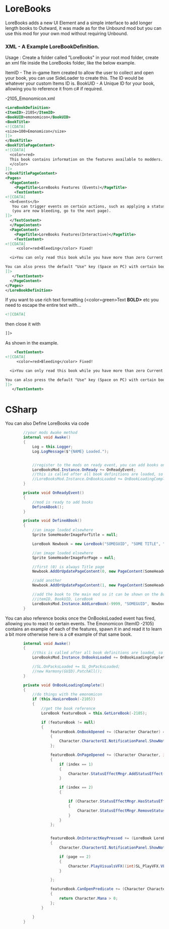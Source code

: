 # LoreBooks
LoreBooks adds a new UI Element and a simple interface to add longer length books to Outward, it was made as for the Unbound mod but you can use this mod for your own mod without requiring Unbound.


### XML - A Example LoreBookDefinition.

Usage : 
Create a folder called "LoreBooks" in your root mod folder, create an xml file inside the LoreBooks folder, like the below example.

ItemID - The in-game Item created to allow the user to collect and open your book, you can use SideLoader to create this. The ID would be whatever your custom Items ID is.
BookUID - A Unique ID for your book, allowing you to reference it from c# if required.

-2105_Emonomicon.xml

```xml
<LoreBookDefinition>
<ItemID>-2105</ItemID>
<BookUID>emonomicon</BookUID>
<BookTitle>
<![CDATA[
<size=100>Emonomicon</size>
]]>
</BookTitle>
<BookTitlePageContent>
<![CDATA[
  <color=red>
  This book contains information on the features available to modders.
  </color>
]]>
</BookTitlePageContent>
<Pages>
  <PageContent>
    <PageTitle>LoreBooks Features (Events)</PageTitle>
    <TextContent>
<![CDATA[
  <b>Events</b>
   You can trigger events on certain actions, such as applying a status effect to the character opening the book.
   (you are now bleeding, go to the next page).
]]>
  </TextContent>
  </PageContent>
  <PageContent>
    <PageTitle>LoreBooks Features(Interactive)</PageTitle>
    <TextContent>
<![CDATA[
     <color=red>Bleeding</color> Fixed!

  <i>You can only read this book while you have more than zero Current Mana. Or anything you choose, such as quest completion, items owned, or area the player is in.</i>

You can also press the default "Use" key (Space on PC) with certain books! Try it on this page.
]]>
   </TextContent>
  </PageContent>
</Pages>
</LoreBookDefinition>
```

If you want to use rich text formatting (<color=green>Text</color> <b>BOLD></b> etc you need to escape the entire text with...

```xml
<![CDATA[
```
then close it with 
```xml
]]>
```
As shown in the example.

```xml
    <TextContent>
<![CDATA[
     <color=red>Bleeding</color> Fixed!

  <i>You can only read this book while you have more than zero Current Mana. Or anything you choose, such as quest completion, items owned, or area the player is in.</i>

You can also press the default "Use" key (Space on PC) with certain books! Try it on this page.
]]>
   </TextContent>
```


# CSharp
You can also Define LoreBooks via code

```csharp
        //your mods Awake method
        internal void Awake()
        {
            Log = this.Logger;
            Log.LogMessage($"{NAME} Loaded.");


            //register to the mods on ready event, you can add books once this is called
            LoreBooksMod.Instance.OnReady += OnReadyEvent;
            //this is called after all book definitions are loaded, so you can reference the book and register to c# events
            //LoreBooksMod.Instance.OnBooksLoaded += OnBookLoadingComplete;
        }

        private void OnReadyEvent()
        {
            //mod is ready to add books
            DefineABook();
        }

        private void DefineABook()
        {
            //an image loaded elsewhere
            Sprite SomeHeaderImageForTitle = null;

            LoreBook Newbook = new LoreBook("SOMEGUID", "SOME TITLE", "SOME TITLE PAGE CONTENT", SomeHeaderImageForTitle, null);

            //an image loaded elsewhere
            Sprite SomeHeaderImageForPage = null;

            //first (0) is always Title page
            Newbook.AddOrUpdatePageContent(0, new PageContent(SomeHeaderImageForPage, "SOME TITLE", "SOME TITLE PAGE CONTENT"));

            //add another
            Newbook.AddOrUpdatePageContent(1, new PageContent(SomeHeaderImageForPage, "SOME TITLE PAGE 1", "SOME TITLE PAGE 1"));

            //add the book to the main mod so it can be shown on the BookUI
            //itemID, BookUID, LoreBook
            LoreBooksMod.Instance.AddLoreBook(-9999, "SOMEGUID", Newbook);
        }
```


You can also reference books once the OnBooksLoaded event has fired, allowing you to react to certain events. The Emonomicon (ItemID -2105) contains an example of each of the features, spawn it in and read it to learn a bit more otherwise here is a c# example of that same book.


```csharp
        internal void Awake()
        {
            //this is called after all book definitions are loaded, so you can reference the book and register to c# events
            LoreBooksMod.Instance.OnBooksLoaded += OnBookLoadingComplete;

            //SL.OnPacksLoaded += SL_OnPacksLoaded;
            //new Harmony(GUID).PatchAll();
        }

        private void OnBookLoadingComplete()
        {
            //do things with the emonomicon
            if (this.HasLoreBook(-2105))
            {
                //get the book reference
                LoreBook featureBook = this.GetLoreBook(-2105);

                if (featureBook != null)
                {
                    featureBook.OnBookOpened += (Character Character) =>
                    {
                        Character.CharacterUI.NotificationPanel.ShowNotification("Book opened");
                    };

                    featureBook.OnPageOpened += (Character Character, int index) =>
                    {
                        if (index == 1)
                        {
                            Character.StatusEffectMngr.AddStatusEffect("Bleeding");
                        }

                        if (index == 2)
                        {

                            if (Character.StatusEffectMngr.HasStatusEffect("Bleeding"))
                            {
                                Character.StatusEffectMngr.RemoveStatusWithIdentifierName("Bleeding");
                            }                         
                        }
                    };


                    featureBook.OnInteractKeyPressed += (LoreBook LoreBook, int page, Character Character) =>
                    {
                        Character.CharacterUI.NotificationPanel.ShowNotification("Interact key pressed!");

                        if (page == 2)
                        {
                            Character.PlayVisualsVFX((int)SL_PlayVFX.VFXPrefabs.HexDoomVFX);
                        }

                    };

                    featureBook.CanOpenPredicate += (Character Character, LoreBook LoreBook) =>
                    {
                        return Character.Mana > 0;
                    };
                }

            }
        }
```


<blockquote class="imgur-embed-pub" lang="en" data-id="qSHfhI4" data-context="false" ><a href="//imgur.com/qSHfhI4"></a></blockquote><script async src="//s.imgur.com/min/embed.js" charset="utf-8"></script>
